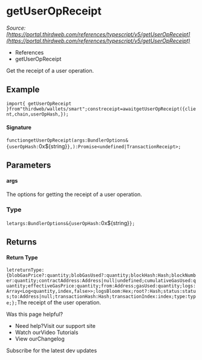 # getUserOpReceipt

*Source: [https://portal.thirdweb.com/references/typescript/v5/getUserOpReceipt](https://portal.thirdweb.com/references/typescript/v5/getUserOpReceipt)*

* References
* getUserOpReceipt

Get the receipt of a user operation.

## Example

`import{ getUserOpReceipt }from"thirdweb/wallets/smart";constreceipt=awaitgetUserOpReceipt({client,chain,userOpHash,});`
#### Signature

`functiongetUserOpReceipt(args:BundlerOptions&{userOpHash:`0x${string}`},):Promise<undefined|TransactionReceipt>;`
## Parameters

#### args

The options for getting the receipt of a user operation.

### Type

`letargs:BundlerOptions&{userOpHash:`0x${string}`};`
## Returns

#### Return Type

`letreturnType:{blobGasPrice?:quantity;blobGasUsed?:quantity;blockHash:Hash;blockNumber:quantity;contractAddress:Address|null|undefined;cumulativeGasUsed:quantity;effectiveGasPrice:quantity;from:Address;gasUsed:quantity;logs:Array<Log<quantity,index,false>>;logsBloom:Hex;root?:Hash;status:status;to:Address|null;transactionHash:Hash;transactionIndex:index;type:type;};`The receipt of the user operation.

Was this page helpful?

* Need help?Visit our support site
* Watch ourVideo Tutorials
* View ourChangelog

Subscribe for the latest dev updates

